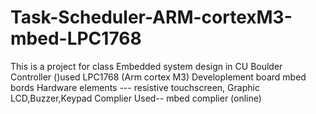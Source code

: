# Task-Scheduler-ARM-cortexM3-mbed-LPC1768
This is a project for class Embedded system design in CU Boulder
Controller    ()used LPC1768 (Arm cortex M3)
Developlement board mbed bords
Hardware elements  --- resistive touchscreen, Graphic LCD,Buzzer,Keypad
Complier Used-- mbed complier (online)
